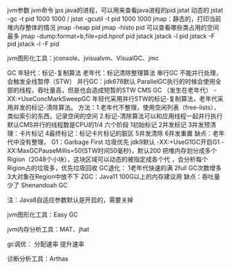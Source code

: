 jvm参数
jvm命令
    jps
    java的进程，可以用来查看java进程的pid
    jstat 动态的
    jstat -gc -t pid 1000 1000 / jstat -gcutil -t pid 1000 1000
    jmap：静态的，打印当前堆内存整体的情况
    jmap -heap pid
    jmap -histo pid 可以查看哪些类占用的空间最多
    jmap -dump:format=b,file=pid.hprof pid
    jstack
    jstack -l pid
    jstack -F pid
    jstack -l -F pid

jvm图形化工具：jconsole、jvisualvm、VisualGC、jmc

GC
    年轻代：标记-复制算法
    老年代：标记清除整理算法
串行GC
    不能并行处理，会触发全线暂停（STW）
并行GC：jdk678默认
    ParallelGC执行的时候会使用全部的线程，吞吐量高，但是也会造成短暂的STW
CMS GC （发生在老年代）
    -XX:+UseConcMarkSweepGC 年轻代采用并行STW的标记-复制算法，老年代采用并发的标记-清除算法。
    方法：1.老年代不整理，使用空闲列表（free-lists），类似索引的东西，记录空闲的空间
         2.标记-清除算法可以和应用线程一起并行执行
    默认CMS并行的线程数是CPU的1/4
    六个阶段
        1初始标记
        2并发标记
        3并发预清理：卡片标记
        4最终标记：标记卡片标记的脏区
        5并发清除
        6并发重置
    缺点：老年代中没有整理，
G1：Garbage First 垃圾优先
    jdk9默认
    -XX:+UseG1GC开启G1 -XX:MaxGCPauseMillis=50(STW时间50毫秒)，默认200
    把堆内存划分成多个Rigion（2048个小块），这块区域可以动态的被指定成各个代 ，会分析每个Rigion占的垃圾多，优先垃圾回收
    GC退化：
        1老年代快速的满
        2full GC次数增多
        3大对象在Region中放不下
ZGC：Java11 100G以上的内存建议用
    缺点：吞吐量少了
Shenandoah GC

注：Java8自适应参数默认是开启的，需要关掉

jvm图形化工具：Easy GC 

jvm内存分析工具：MAT、jhat

gc调优：
    分配速率
    提升速率 
    
诊断分析工具：Arthas


